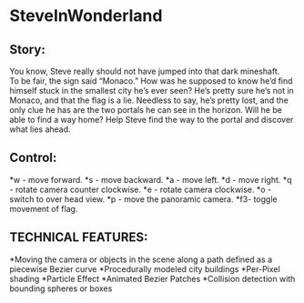 SteveInWonderland
=================
Story:
------
You know, Steve really should not have jumped into that dark mineshaft.  
To be fair, the sign said “Monaco.”  How was he supposed to know he’d find
himself stuck in the smallest city he’s ever seen?  He’s pretty sure he’s not 
in Monaco, and that the flag is a lie.  Needless to say, he’s pretty lost, 
and the only clue he has are the two portals he can see in the horizon. Will he
be able to find a way home? Help Steve find the way to the portal and discover
what lies ahead.

Control:
--------
*w - move forward.
*s - move backward.
*a - move left.
*d - move right.
*q - rotate camera counter clockwise.
*e - rotate camera clockwise.
*o - switch to over head view.
*p - move the panoramic camera.
*f3- toggle movement of flag.

TECHNICAL FEATURES:
-------------------
*Moving the camera or objects in the scene along a path defined as a piecewise Bezier curve
*Procedurally modeled city buildings
*Per-Pixel shading
*Particle Effect
*Animated Bezier Patches
*Collision detection with bounding spheres or boxes
